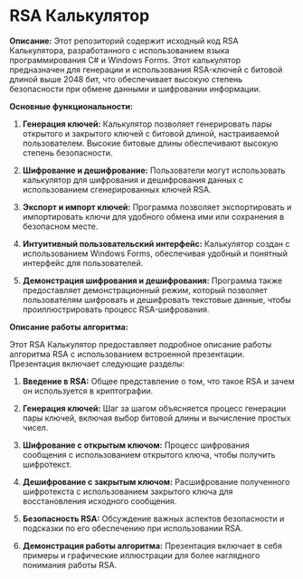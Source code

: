 # RSA Калькулятор


**Описание:**
Этот репозиторий содержит исходный код RSA Калькулятора, разработанного с использованием языка программирования C# и Windows Forms. Этот калькулятор предназначен для генерации и использования RSA-ключей с битовой длиной выше 2048 бит, что обеспечивает высокую степень безопасности при обмене данными и шифровании информации.

**Основные функциональности:**
1. **Генерация ключей:** Калькулятор позволяет генерировать пары открытого и закрытого ключей с битовой длиной, настраиваемой пользователем. Высокие битовые длины обеспечивают высокую степень безопасности.

2. **Шифрование и дешифрование:** Пользователи могут использовать калькулятор для шифрования и дешифрования данных с использованием сгенерированных ключей RSA.

3. **Экспорт и импорт ключей:** Программа позволяет экспортировать и импортировать ключи для удобного обмена ими или сохранения в безопасном месте.

4. **Интуитивный пользовательский интерфейс:** Калькулятор создан с использованием Windows Forms, обеспечивая удобный и понятный интерфейс для пользователей.

5. **Демонстрация шифрования и дешифрования:** Программа также предоставляет демонстрационный режим, который позволяет пользователям шифровать и дешифровать текстовые данные, чтобы проиллюстрировать процесс RSA-шифрования.

**Описание работы алгоритма:**

Этот RSA Калькулятор предоставляет подробное описание работы алгоритма RSA с использованием встроенной презентации. Презентация включает следующие разделы:

1. **Введение в RSA:** Общее представление о том, что такое RSA и зачем он используется в криптографии.

2. **Генерация ключей:** Шаг за шагом объясняется процесс генерации пары ключей, включая выбор битовой длины и вычисление простых чисел.

3. **Шифрование с открытым ключом:** Процесс шифрования сообщения с использованием открытого ключа, чтобы получить шифротекст.

4. **Дешифрование с закрытым ключом:** Расшифрование полученного шифротекста с использованием закрытого ключа для восстановления исходного сообщения.

5. **Безопасность RSA:** Обсуждение важных аспектов безопасности и подсказки по его обеспечению при использовании RSA.

6. **Демонстрация работы алгоритма:** Презентация включает в себя примеры и графические иллюстрации для более наглядного понимания работы RSA.
